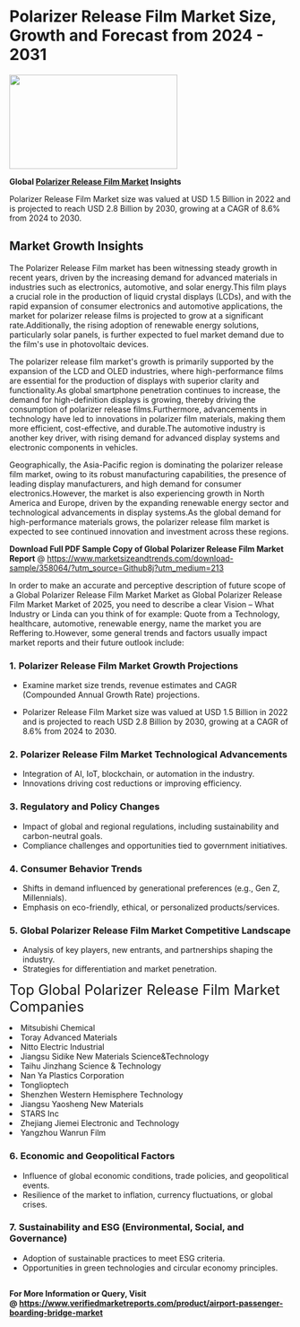 <H1>Polarizer Release Film Market Size, Growth and Forecast from 2024 - 2031</H1><img class="aligncenter size-medium wp-image-584254" src="https://thirdeyenews.in/wp-content/uploads/2024/09/Global-Market-Research-300x168.jpeg" alt="" width="300" height="168" /><p><strong>Global&nbsp;<a href="https://www.marketsizeandtrends.com/download-sample/358064/?utm_source=Github8j?utm_medium=213">Polarizer Release Film Market</a> Insights</strong></p><p>Polarizer Release Film Market size was valued at USD 1.5 Billion in 2022 and is projected to reach USD 2.8 Billion by 2030, growing at a CAGR of 8.6% from 2024 to 2030.</p><p><h2>Market Growth Insights</h2> <p>The Polarizer Release Film market has been witnessing steady growth in recent years, driven by the increasing demand for advanced materials in industries such as electronics, automotive, and solar energy.This film plays a crucial role in the production of liquid crystal displays (LCDs), and with the rapid expansion of consumer electronics and automotive applications, the market for polarizer release films is projected to grow at a significant rate.Additionally, the rising adoption of renewable energy solutions, particularly solar panels, is further expected to fuel market demand due to the film's use in photovoltaic devices.</p> <p>The polarizer release film market's growth is primarily supported by the expansion of the LCD and OLED industries, where high-performance films are essential for the production of displays with superior clarity and functionality.As global smartphone penetration continues to increase, the demand for high-definition displays is growing, thereby driving the consumption of polarizer release films.Furthermore, advancements in technology have led to innovations in polarizer film materials, making them more efficient, cost-effective, and durable.The automotive industry is another key driver, with rising demand for advanced display systems and electronic components in vehicles.</p> <p>Geographically, the Asia-Pacific region is dominating the polarizer release film market, owing to its robust manufacturing capabilities, the presence of leading display manufacturers, and high demand for consumer electronics.However, the market is also experiencing growth in North America and Europe, driven by the expanding renewable energy sector and technological advancements in display systems.As the global demand for high-performance materials grows, the polarizer release film market is expected to see continued innovation and investment across these regions.</p> <p><span class=""><strong>Download Full PDF Sample Copy of Global Polarizer Release Film Market Report</strong> @ <a href="https://www.marketsizeandtrends.com/download-sample/358064/?utm_source=Github8j?utm_medium=213" target="_blank">https://www.marketsizeandtrends.com/download-sample/358064/?utm_source=Github8j?utm_medium=213</a></span></p><p>In order to make an accurate and perceptive description of future scope of a Global&nbsp;Polarizer Release Film Market Market as Global&nbsp;Polarizer Release Film Market Market of 2025, you need to describe a clear Vision &ndash; What Industry or Linda can you think of for example: Quote from a Technology, healthcare, automotive, renewable energy, name the market you are Reffering to.However, some general trends and factors usually impact market reports and their future outlook include:</p><h3>1.&nbsp;<strong>Polarizer Release Film Market Growth Projections</strong></h3><ul><li>Examine market size trends, revenue estimates and CAGR (Compounded Annual Growth Rate) projections.</li><li><p>Polarizer Release Film Market size was valued at USD 1.5 Billion in 2022 and is projected to reach USD 2.8 Billion by 2030, growing at a CAGR of 8.6% from 2024 to 2030.</p></li></ul><h3>2.&nbsp;<strong>Polarizer Release Film Market Technological Advancements</strong></h3><ul><li>Integration of AI, IoT, blockchain, or automation in the industry.</li><li>Innovations driving cost reductions or improving efficiency.</li></ul><h3>3.&nbsp;<strong>Regulatory and Policy Changes</strong></h3><ul><li>Impact of global and regional regulations, including sustainability and carbon-neutral goals.</li><li>Compliance challenges and opportunities tied to government initiatives.</li></ul><h3>4.&nbsp;<strong>Consumer Behavior Trends</strong></h3><ul><li>Shifts in demand influenced by generational preferences (e.g., Gen Z, Millennials).</li><li>Emphasis on eco-friendly, ethical, or personalized products/services.</li></ul><h3>5.&nbsp;<strong>Global Polarizer Release Film Market Competitive Landscape</strong></h3><ul><li>Analysis of key players, new entrants, and partnerships shaping the industry.</li><li>Strategies for differentiation and market penetration.</li></ul><p data-pm-slice="1 1 []"><span style="color: inherit; font-family: inherit; font-size: 25px;">Top Global Polarizer Release Film Market Companies</span></p><div class="" data-test-id=""><p><li>Mitsubishi Chemical</li><li> Toray Advanced Materials</li><li> Nitto Electric Industrial</li><li> Jiangsu Sidike New Materials Science&Technology</li><li> Taihu Jinzhang Science & Technology</li><li> Nan Ya Plastics Corporation</li><li> Tonglioptech</li><li> Shenzhen Western Hemisphere Technology</li><li> Jiangsu Yaosheng New Materials</li><li> STARS Inc</li><li> Zhejiang Jiemei Electronic and Technology</li><li> Yangzhou Wanrun Film</li></p></div><h3>6.&nbsp;<strong>Economic and Geopolitical Factors</strong></h3><ul><li>Influence of global economic conditions, trade policies, and geopolitical events.</li><li>Resilience of the market to inflation, currency fluctuations, or global crises.</li></ul><h3>7.&nbsp;<strong>Sustainability and ESG (Environmental, Social, and Governance)</strong></h3><ul><li>Adoption of sustainable practices to meet ESG criteria.</li><li>Opportunities in green technologies and circular economy principles.</li></ul><h2><strong style="font-size: 14px;">For More Information or Query, Visit @&nbsp;</strong><a style="background-color: #ffffff; font-size: 14px;" href="https://www.marketsizeandtrends.com/report/polarizer-release-film-market/" target="_blank">https://www.verifiedmarketreports.com/product/airport-passenger-boarding-bridge-market</a></h2>